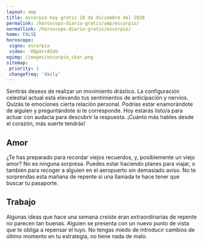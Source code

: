 ```yaml
---
layout: amp
title: escorpio hoy gratis 18 de diciembre del 2020 
permalink: /horoscopo-diario-gratis/amp/escorpio/
normallink: /horoscopo-diario-gratis/escorpio/
home: FALSE
horoscopo:
 signo: escorpio
 video: -DQpmrrAIeU
ogimg: /images/escorpio_char.png
sitemap:
 priority: 1
 changefreq: 'daily'
---
```



Sentirás deseos de realizar un movimiento drástico. La configuración celestial actual está elevando tus sentimientos de anticipación y nervios. Quizás te emociones cierta relación personal. Podrías estar enamorándote de alguien y preguntándote si te corresponde. Hoy estarás listo/a para actuar con audacia para descubrir la respuesta. ¡Cuánto más hables desde el corazón, más suerte tendrás!

## Amor

¿Te has preparado para recordar viejos recuerdos, y, posiblemente un viejo amor? No es ninguna sorpresa. Puedes estar haciendo planes para viajar, o también para recoger a alguien en el aeropuerto sin demasiado aviso. No te sorprendas esta mañana de repente si una llamada te hace tener que buscar tu pasaporte.

## Trabajo

Algunas ideas que hace una semana creíste eran extraordinarias de repente no parecen tan buenas. Alguien se presenta con un nuevo punto de vista que te obliga a repensar el tuyo. No tengas miedo de introducir cambios de último momento en tu estrategia, no tiene nada de malo.